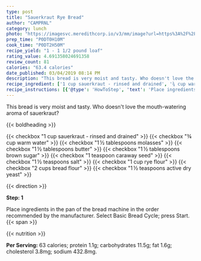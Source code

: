 ```yaml
---
type: post
title: "Sauerkraut Rye Bread"
author: "CAMPRNL"
category: lunch
photo: "https://imagesvc.meredithcorp.io/v3/mm/image?url=https%3A%2F%2Fimages.media-allrecipes.com%2Fuserphotos%2F2838.jpg"
prep_time: "P0DT0H10M"
cook_time: "P0DT2H50M"
recipe_yield: "1 - 1 1/2 pound loaf"
rating_value: 4.691358024691358
review_count: 81
calories: "63.4 calories"
date_published: 03/04/2019 08:14 PM
description: "This bread is very moist and tasty. Who doesn't love the mouth-watering aroma of sauerkraut?"
recipe_ingredient: ['1 cup sauerkraut - rinsed and drained', '¾ cup warm water', '1\u2009½ tablespoons molasses', '1\u2009½ tablespoons butter', '1\u2009½ tablespoons brown sugar', '1 teaspoon caraway seed', '1\u2009½ teaspoons salt', '1 cup rye flour', '2 cups bread flour', '1\u2009½ teaspoons active dry yeast']
recipe_instructions: [{'@type': 'HowToStep', 'text': 'Place ingredients in the pan of the bread machine in the order recommended by the manufacturer. Select Basic Bread Cycle; press Start.\n'}]
---
```


This bread is very moist and tasty. Who doesn't love the mouth-watering aroma of sauerkraut? 

{{< boldheading >}}

{{< checkbox "1 cup sauerkraut - rinsed and drained" >}}
{{< checkbox "¾ cup warm water" >}}
{{< checkbox "1 ½ tablespoons molasses" >}}
{{< checkbox "1 ½ tablespoons butter" >}}
{{< checkbox "1 ½ tablespoons brown sugar" >}}
{{< checkbox "1 teaspoon caraway seed" >}}
{{< checkbox "1 ½ teaspoons salt" >}}
{{< checkbox "1 cup rye flour" >}}
{{< checkbox "2 cups bread flour" >}}
{{< checkbox "1 ½ teaspoons active dry yeast" >}}


{{< direction >}}

**Step: 1**

Place ingredients in the pan of the bread machine in the order recommended by the manufacturer. Select Basic Bread Cycle; press Start.{{< span >}}

{{< nutrition >}}

**Per Serving:** 63 calories; protein 1.1g; carbohydrates 11.5g; fat 1.6g; cholesterol 3.8mg; sodium 432.8mg.